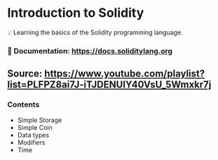 # Introduction to Solidity

💡 Learning the basics of the Solidity programming language.

### 📁 Documentation: https://docs.soliditylang.org

## Source: https://www.youtube.com/playlist?list=PLFPZ8ai7J-iTJDENUIY40VsU_5Wmxkr7j

### Contents

* Simple Storage
* Simple Coin
* Data types 
* Modifiers
* Time
